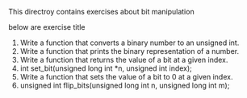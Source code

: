 This directroy contains exercises about bit manipulation

below are exercise title

1. Write a function that converts a binary number to an unsigned int.
2. Write a function that prints the binary representation of a number.
3. Write a function that returns the value of a bit at a given index.
4. int set_bit(unsigned long int *n, unsigned int index);
5. Write a function that sets the value of a bit to 0 at a given index.
6. unsigned int flip_bits(unsigned long int n, unsigned long int m);
